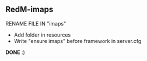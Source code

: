 **RedM-imaps**
-
RENAME FILE IN "imaps"

* Add folder in resources
* Write "ensure imaps" before framework in server.cfg</br>

**DONE** :)
